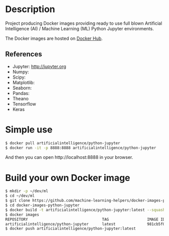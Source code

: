 # Description

Project producing Docker images providing ready to use
full blown Artificial Intelligence (AI) / Machine Learning (ML)
Python Jupyter environments.

The Docker images are hosted on [Docker Hub](http://hub.docker.com/r/artificialintelligence/python-jupyter/).

## References
* Jupyter: http://jupyter.org
* Numpy:
* Scipy:
* Matplotlib:
* Seaborn: 
* Pandas: 
* Theano
* Tensorflow
* Keras

# Simple use
```bash
$ docker pull artificialintelligence/python-jupyter
$ docker run -it -p 8888:8888 artificialintelligence/python-jupyter
```
And then you can open http://localhost:8888 in your browser.


# Build your own Docker image
```bash
$ mkdir -p ~/dev/ml
$ cd ~/dev/ml
$ git clone https://github.com/machine-learning-helpers/docker-images-python-jupyter.git
$ cd docker-images-python-jupyter
$ docker build -t artificialintelligence/python-jupyter:latest --squash .
$ docker images
REPOSITORY                                 TAG                 IMAGE ID            CREATED             SIZE
artificialintelligence/python-jupyter      latest              981cb5f04428        20 seconds ago      1.3GB
$ docker push artificialintelligence/python-jupyter:latest
```


